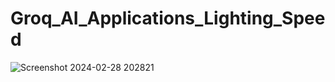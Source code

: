 # Groq_AI_Applications_Lighting_Speed



![Screenshot 2024-02-28 202821](https://github.com/BergerPerkins/Groq_AI_Applications_Lighting_Speed/assets/102247955/727db3ae-3e23-4653-888c-e7f5482cfc89)
